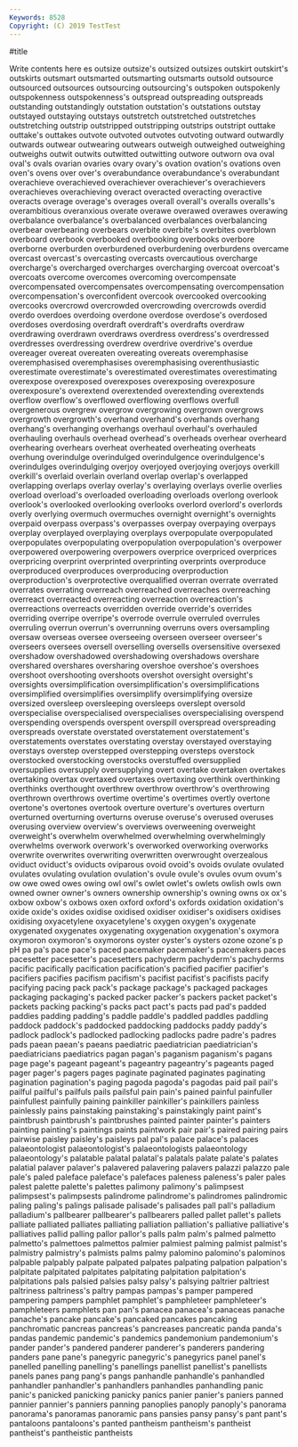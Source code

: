 ```yaml
---
Keywords: 8528
Copyright: (C) 2019 TestTest
---
```


#title

Write contents here
es outsize outsize's
outsized outsizes outskirt outskirt's outskirts outsmart outsmarted outsmarting outsmarts outsold
outsource outsourced outsources outsourcing outsourcing's outspoken outspokenly outspokenness outspokenness's outspread
outspreading outspreads outstanding outstandingly outstation outstation's outstations outstay outstayed outstaying
outstays outstretch outstretched outstretches outstretching outstrip outstripped outstripping outstrips outstript
outtake outtake's outtakes outvote outvoted outvotes outvoting outward outwardly outwards
outwear outwearing outwears outweigh outweighed outweighing outweighs outwit outwits outwitted
outwitting outwore outworn ova oval oval's ovals ovarian ovaries ovary
ovary's ovation ovation's ovations oven oven's ovens over over's overabundance
overabundance's overabundant overachieve overachieved overachiever overachiever's overachievers overachieves overachieving overact
overacted overacting overactive overacts overage overage's overages overall overall's overalls
overalls's overambitious overanxious overate overawe overawed overawes overawing overbalance overbalance's
overbalanced overbalances overbalancing overbear overbearing overbears overbite overbite's overbites overblown
overboard overbook overbooked overbooking overbooks overbore overborne overburden overburdened overburdening
overburdens overcame overcast overcast's overcasting overcasts overcautious overcharge overcharge's overcharged
overcharges overcharging overcoat overcoat's overcoats overcome overcomes overcoming overcompensate overcompensated
overcompensates overcompensating overcompensation overcompensation's overconfident overcook overcooked overcooking overcooks overcrowd
overcrowded overcrowding overcrowds overdid overdo overdoes overdoing overdone overdose overdose's
overdosed overdoses overdosing overdraft overdraft's overdrafts overdraw overdrawing overdrawn overdraws
overdress overdress's overdressed overdresses overdressing overdrew overdrive overdrive's overdue overeager
overeat overeaten overeating overeats overemphasise overemphasised overemphasises overemphasising overenthusiastic overestimate
overestimate's overestimated overestimates overestimating overexpose overexposed overexposes overexposing overexposure overexposure's
overextend overextended overextending overextends overflow overflow's overflowed overflowing overflows overfull
overgenerous overgrew overgrow overgrowing overgrown overgrows overgrowth overgrowth's overhand overhand's
overhands overhang overhang's overhanging overhangs overhaul overhaul's overhauled overhauling overhauls
overhead overhead's overheads overhear overheard overhearing overhears overheat overheated overheating
overheats overhung overindulge overindulged overindulgence overindulgence's overindulges overindulging overjoy overjoyed
overjoying overjoys overkill overkill's overlaid overlain overland overlap overlap's overlapped
overlapping overlaps overlay overlay's overlaying overlays overlie overlies overload overload's
overloaded overloading overloads overlong overlook overlook's overlooked overlooking overlooks overlord
overlord's overlords overly overlying overmuch overmuches overnight overnight's overnights overpaid
overpass overpass's overpasses overpay overpaying overpays overplay overplayed overplaying overplays
overpopulate overpopulated overpopulates overpopulating overpopulation overpopulation's overpower overpowered overpowering overpowers
overprice overpriced overprices overpricing overprint overprinted overprinting overprints overproduce overproduced
overproduces overproducing overproduction overproduction's overprotective overqualified overran overrate overrated overrates
overrating overreach overreached overreaches overreaching overreact overreacted overreacting overreaction overreaction's
overreactions overreacts overridden override override's overrides overriding overripe overripe's overrode
overrule overruled overrules overruling overrun overrun's overrunning overruns overs oversampling
oversaw overseas oversee overseeing overseen overseer overseer's overseers oversees oversell
overselling oversells oversensitive oversexed overshadow overshadowed overshadowing overshadows overshare overshared
overshares oversharing overshoe overshoe's overshoes overshoot overshooting overshoots overshot oversight
oversight's oversights oversimplification oversimplification's oversimplifications oversimplified oversimplifies oversimplify oversimplifying oversize
oversized oversleep oversleeping oversleeps overslept oversold overspecialise overspecialised overspecialises overspecialising
overspend overspending overspends overspent overspill overspread overspreading overspreads overstate overstated
overstatement overstatement's overstatements overstates overstating overstay overstayed overstaying overstays overstep
overstepped overstepping oversteps overstock overstocked overstocking overstocks overstuffed oversupplied oversupplies
oversupply oversupplying overt overtake overtaken overtakes overtaking overtax overtaxed overtaxes
overtaxing overthink overthinking overthinks overthought overthrew overthrow overthrow's overthrowing overthrown
overthrows overtime overtime's overtimes overtly overtone overtone's overtones overtook overture
overture's overtures overturn overturned overturning overturns overuse overuse's overused overuses
overusing overview overview's overviews overweening overweight overweight's overwhelm overwhelmed overwhelming
overwhelmingly overwhelms overwork overwork's overworked overworking overworks overwrite overwrites overwriting
overwritten overwrought overzealous oviduct oviduct's oviducts oviparous ovoid ovoid's ovoids
ovulate ovulated ovulates ovulating ovulation ovulation's ovule ovule's ovules ovum
ovum's ow owe owed owes owing owl owl's owlet owlet's
owlets owlish owls own owned owner owner's owners ownership ownership's
owning owns ox ox's oxbow oxbow's oxbows oxen oxford oxford's
oxfords oxidation oxidation's oxide oxide's oxides oxidise oxidised oxidiser oxidiser's
oxidisers oxidises oxidising oxyacetylene oxyacetylene's oxygen oxygen's oxygenate oxygenated oxygenates
oxygenating oxygenation oxygenation's oxymora oxymoron oxymoron's oxymorons oyster oyster's oysters
ozone ozone's p pH pa pa's pace pace's paced pacemaker
pacemaker's pacemakers paces pacesetter pacesetter's pacesetters pachyderm pachyderm's pachyderms pacific
pacifically pacification pacification's pacified pacifier pacifier's pacifiers pacifies pacifism pacifism's
pacifist pacifist's pacifists pacify pacifying pacing pack pack's package package's
packaged packages packaging packaging's packed packer packer's packers packet packet's
packets packing packing's packs pact pact's pacts pad pad's padded
paddies padding padding's paddle paddle's paddled paddles paddling paddock paddock's
paddocked paddocking paddocks paddy paddy's padlock padlock's padlocked padlocking padlocks
padre padre's padres pads paean paean's paeans paediatric paediatrician paediatrician's
paediatricians paediatrics pagan pagan's paganism paganism's pagans page page's pageant
pageant's pageantry pageantry's pageants paged pager pager's pagers pages paginate
paginated paginates paginating pagination pagination's paging pagoda pagoda's pagodas paid
pail pail's pailful pailful's pailfuls pails pailsful pain pain's pained
painful painfuller painfullest painfully paining painkiller painkiller's painkillers painless painlessly
pains painstaking painstaking's painstakingly paint paint's paintbrush paintbrush's paintbrushes painted
painter painter's painters painting painting's paintings paints paintwork pair pair's
paired pairing pairs pairwise paisley paisley's paisleys pal pal's palace
palace's palaces palaeontologist palaeontologist's palaeontologists palaeontology palaeontology's palatable palatal palatal's
palatals palate palate's palates palatial palaver palaver's palavered palavering palavers
palazzi palazzo pale pale's paled paleface paleface's palefaces paleness paleness's
paler pales palest palette palette's palettes palimony palimony's palimpsest palimpsest's
palimpsests palindrome palindrome's palindromes palindromic paling paling's palings palisade palisade's
palisades pall pall's palladium palladium's pallbearer pallbearer's pallbearers palled pallet
pallet's pallets palliate palliated palliates palliating palliation palliation's palliative palliative's
palliatives pallid palling pallor pallor's palls palm palm's palmed palmetto
palmetto's palmettoes palmettos palmier palmiest palming palmist palmist's palmistry palmistry's
palmists palms palmy palomino palomino's palominos palpable palpably palpate palpated
palpates palpating palpation palpation's palpitate palpitated palpitates palpitating palpitation palpitation's
palpitations pals palsied palsies palsy palsy's palsying paltrier paltriest paltriness
paltriness's paltry pampas pampas's pamper pampered pampering pampers pamphlet pamphlet's
pamphleteer pamphleteer's pamphleteers pamphlets pan pan's panacea panacea's panaceas panache
panache's pancake pancake's pancaked pancakes pancaking panchromatic pancreas pancreas's pancreases
pancreatic panda panda's pandas pandemic pandemic's pandemics pandemonium pandemonium's pander
pander's pandered panderer panderer's panderers pandering panders pane pane's panegyric
panegyric's panegyrics panel panel's panelled panelling panelling's panellings panellist panellist's
panellists panels panes pang pang's pangs panhandle panhandle's panhandled panhandler
panhandler's panhandlers panhandles panhandling panic panic's panicked panicking panicky panics
panier panier's paniers panned pannier pannier's panniers panning panoplies panoply
panoply's panorama panorama's panoramas panoramic pans pansies pansy pansy's pant
pant's pantaloons pantaloons's panted pantheism pantheism's pantheist pantheist's pantheistic pantheists
